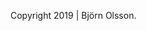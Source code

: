 
Copyright 2019 | Björn Olsson.  

[<i class="fab fa-facebook-square fa-2x"></i>](https://www.facebook.com/bjorn.olsson.756) [<i class="fab fa-linkedin fa-2x"></i>](https://www.linkedin.com/in/bj%C3%B6rn-olsson-36aab1168/)
